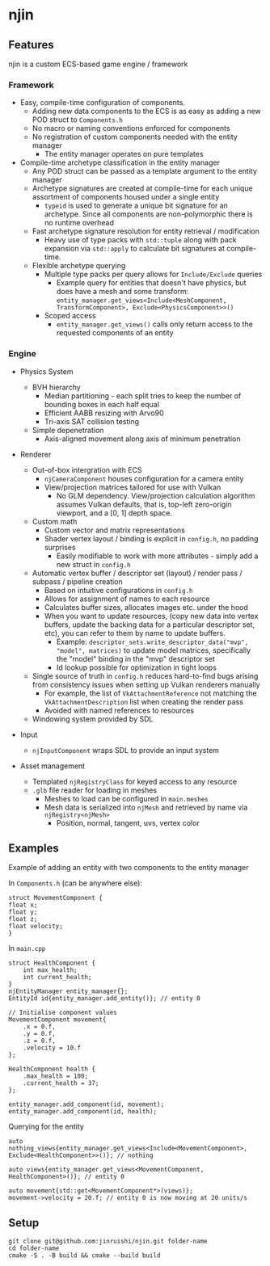 # njin #

## Features ##

njin is a custom ECS-based game engine / framework

### Framework ###

* Easy, compile-time configuration of components.
    * Adding new data components to the ECS is as easy as adding a new POD
      struct to ```Components.h```
    * No macro or naming conventions enforced for components
    * No registration of custom components needed with the entity manager
        * The entity manager operates on pure templates
* Compile-time archetype classification in the entity manager
    * Any POD struct can be passed as a template argument to the entity manager
    * Archetype signatures are created at compile-time for each unique
      assortment of components housed under a single entity
        * ```typeid``` is used to generate a unique bit signature for an
          archetype.
          Since all components are non-polymorphic there is no runtime overhead
    * Fast archetype signature resolution for entity retrieval / modification
        * Heavy use of type packs with ```std::tuple``` along with pack
          expansion via ```std::apply``` to calculate
          bit signatures at compile-time.
    * Flexible archetype querying
        * Multiple type packs per query allows for ```Include/Exclude``` queries
            * Example query for entities that doesn't have physics, but does
              have a mesh and some transform:
              ```entity_manager.get_views<Include<MeshComponent, TransformComponent>, Exclude<PhysicsComponent>>()```
        * Scoped access
            * ```entity_manager.get_views()``` calls only return access to the
              requested components of an entity

### Engine ###

* Physics System
    * BVH hierarchy
        * Median partitioning - each split tries to keep the number of bounding
          boxes in each half equal
        * Efficient AABB resizing with Arvo90
        * Tri-axis SAT collision testing
    * Simple depenetration
        * Axis-aligned movement along axis of minimum penetration

* Renderer
    * Out-of-box intergration with ECS
        * ```njCameraComponent``` houses configuration for a camera entity
        * View/projection matrices tailored for use with Vulkan
            * No GLM dependency. View/projection calculation algorithm assumes
              Vulkan defaults,
              that is, top-left zero-origin viewport, and a [0, 1] depth space.
    * Custom math
        * Custom vector and matrix representations
        * Shader vertex layout / binding is explicit in ```config.h```, no
          padding surprises
            * Easily modifiable to work with more attributes - simply add a new
              struct in ```config.h```
    * Automatic vertex buffer / descriptor set (layout) / render pass /
      subpass / pipeline creation
        * Based on intuitive configurations in ```config.h```
        * Allows for assignment of names to each resource
        * Calculates buffer sizes, allocates images etc. under the hood
        * When you want to update resources, (copy new data into vertex buffers,
          update the backing data for a particular
          descriptor set, etc), you can refer to them by name to update buffers.
            * Example:
              ```descriptor_sets.write_descriptor_data("mvp", "model", matrices)```
              to update model matrices,
              specifically the "model" binding in the "mvp" descriptor set
            * Id lookup possible for optimization in tight loops
    * Single source of truth in ```config.h``` reduces hard-to-find bugs arising
      from
      consistency issues when setting up Vulkan renderers manually
        * For example, the list of ```VkAttachmentReference``` not matching the
          ```VkAttachmentDescription```
          list when creating the render pass
        * Avoided with named references to resources
    * Windowing system provided by SDL
* Input
    * ```njInputComponent``` wraps SDL to provide an input system
* Asset management
    * Templated ```njRegistryClass``` for keyed access to any resource
    * ```.glb``` file reader for loading in meshes
        * Meshes to load can be configured in ```main.meshes```
        * Mesh data is serialized into ```njMesh``` and retrieved by name via
          ```njRegistry<njMesh>```
            * Position, normal, tangent, uvs, vertex color

## Examples ##

Example of adding an entity with two components to the entity manager

In ```Components.h``` (can be anywhere else):

```
struct MovementComponent {
float x;
float y;
float z;
float velocity;
}
```

In ```main.cpp```

```
struct HealthComponent {
    int max_health;
    int current_health;
}
njEntityManager entity_manager{};
EntityId id{entity_manager.add_entity()}; // entity 0

// Initialise component values
MovementComponent movement{
    .x = 0.f,
    .y = 0.f,
    .z = 0.f,
    .velocity = 10.f
};

HealthComponent health {
    .max_health = 100;
    .current_health = 37;
};

entity_manager.add_component(id, movement);
entity_manager.add_component(id, health);
```

Querying for the entity

```
auto nothing_views{entity_manager.get_views<Include<MovementComponent>, Exclude<HealthComponent>>()}; // nothing

auto views{entity_manager.get_views<MovementComponent, HealthComponent>()}; // entity 0

auto movement{std::get<MovementComponent*>(views)};
movement->velocity = 20.f; // entity 0 is now moving at 20 units/s
```

## Setup ##

```
git clone git@github.com:jinruishi/njin.git folder-name
cd folder-name
cmake -S . -B build && cmake --build build

```
